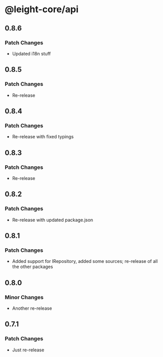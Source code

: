 # @leight-core/api

## 0.8.6

### Patch Changes

- Updated i18n stuff

## 0.8.5

### Patch Changes

- Re-release

## 0.8.4

### Patch Changes

- Re-release with fixed typings

## 0.8.3

### Patch Changes

- Re-release

## 0.8.2

### Patch Changes

- Re-release with updated package.json

## 0.8.1

### Patch Changes

- Added support for IRepository, added some sources; re-release of all the other packages

## 0.8.0

### Minor Changes

- Another re-release

## 0.7.1

### Patch Changes

- Just re-release
